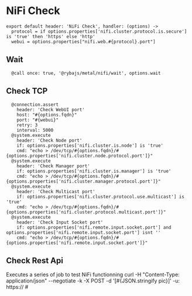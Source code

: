 
# NiFi Check

    export default header: 'NiFi Check', handler: (options) ->
      protocol = if options.properties['nifi.cluster.protocol.is.secure'] is 'true' then 'https' else 'http'
      webui = options.properties["nifi.web.#{protocol}.port"]

## Wait

      @call once: true, '@rybajs/metal/nifi/wait', options.wait

## Check TCP

      @connection.assert
        header: 'Check WebUI port'
        host: "#{options.fqdn}"
        port: "#{webui}"
        retry: 3
        interval: 5000
      @system.execute
        header: 'Check Node port'
        if: options.properties['nifi.cluster.is.node'] is 'true'
        cmd: "echo > /dev/tcp/#{options.fqdn}/#{options.properties['nifi.cluster.node.protocol.port']}"
      @system.execute
        header: 'Check Manager port'
        if: options.properties['nifi.cluster.is.manager'] is 'true'
        cmd: "echo > /dev/tcp/#{options.fqdn}/#{options.properties['nifi.cluster.manager.protocol.port']}"
      @system.execute
        header: 'Check Multicast port'
        if: options.properties['nifi.cluster.protocol.use.multicast'] is 'true'
        cmd: "echo > /dev/tcp/#{options.fqdn}/#{options.properties['nifi.cluster.protocol.multicast.port']}"
      @system.execute
        header: 'Check Input Socket port'
        if: options.properties['nifi.remote.input.socket.port'] and options.properties['nifi.remote.input.socket.port'] isnt ''
        cmd: "echo > /dev/tcp/#{options.fqdn}/#{options.properties['nifi.remote.input.socket.port']}"

## Check Rest Api
Executes a series of job to test NiFi functionning
curl -H "Content-Type: application/json" --negotiate -k  -X POST -d '[#{JSON.stringify pic}]' -u: https://
      #
